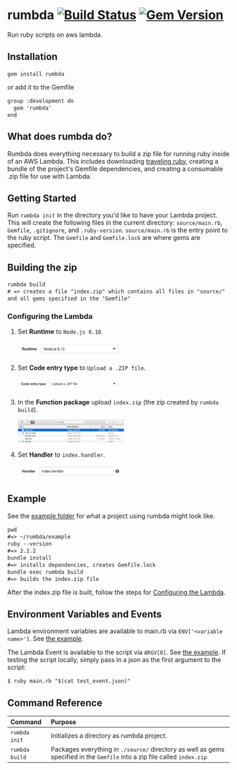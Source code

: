 # rumbda [![Build Status](https://travis-ci.org/kleaver/rumbda.svg?branch=master)](https://travis-ci.org/kleaver/rumbda) [![Gem Version](https://badge.fury.io/rb/rumbda.svg)](https://badge.fury.io/rb/rumbda)
Run ruby scripts on aws lambda.

## Installation
```
gem install rumbda
```
or add it to the Gemfile

```
group :development do
  gem 'rumbda'
end
```

## What does rumbda do?
Rumbda does everything necessary to build a zip file for running ruby inside of an AWS Lambda. This includes downloading [traveling ruby](https://github.com/phusion/traveling-ruby), creating a bundle of the project's Gemfile dependencies, and creating a consumable .zip file for use with Lambda.

## Getting Started
Run `rumbda init` in the directory you'd like to have your Lambda project. This will create the following files in the current directory: `source/main.rb`, `Gemfile`, `.gitignore`, and `.ruby-version`. `source/main.rb` is the entry point to the ruby script. The `Gemfile` and `Gemfile.lock` are where gems are specified.

## Building the zip
```
rumbda build
# => creates a file "index.zip" which contains all files in "source/" and all gems specified in the "Gemfile"
```

### Configuring the Lambda
1. Set **Runtime** to `Node.js 6.10`.

    <img src="images/node_js_version.png" alt="node_js_version.png" width=50%/>
1. Set **Code entry type** to `Upload a .ZIP file`.

    <img src="images/code_entry_type.png" alt="images/code_entry_type.png" width=50%/>
1. In the **Function package** upload `index.zip` (the zip created by `rumbda build`).

    <img src="images/select_index_zip.png" alt="select_index_zip.png" width=50%/>
1. Set **Handler** to `index.handler`.

    <img src="images/handler.png" alt="handler.png" width=50%/>

## Example
See the [example folder](example/) for what a project using rumbda might look like.
```
pwd
#=> ~/rumbda/example
ruby --version
#=> 2.2.2
bundle install
#=> installs dependencies, creates Gemfile.lock
bundle exec rumbda build
#=> builds the index.zip file
```
After the index.zip file is built, follow the steps for [Configuring the Lambda](#configuring-the-lambda).

## Environment Variables and Events
Lambda environment variables are available to main.rb via `ENV['<variable name>']`.  See [the example](example/source/main.rb#L8).

The Lambda Event is available to the script via `ARGV[0]`.  See [the example](example/source/main.rb#L9).
If testing the script locally, simply pass in a json as the first argument to the script:
```
$ ruby main.rb "$(cat test_event.json)"
```

## Command Reference
| Command        | Purpose                                                                                                                    |
|:---------------|:---------------------------------------------------------------------------------------------------------------------------|
| `rumbda init`  | Initializes a directory as rumbda project.                                                                                 |
| `rumbda build` | Packages everything in `./source/` directory as well as gems specified in the `Gemfile` into a zip file called `index.zip` |
